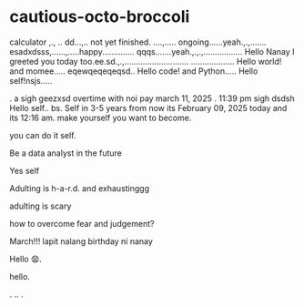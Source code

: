 # cautious-octo-broccoli
calculator ,.,
..
dd...,..
not yet finished. ....,.....
ongoing......yeah.,.,.......
esadxdsss,......,.....happy..............
qqqs.......yeah.,.,.,.................
Hello Nanay I greeted you today too.ee.sd.,.,............................
...................
Hello world! and momee.....
eqewqeqeqeqsd..
Hello code! and Python.....
Hello self!nsjs.....
 
.
a sigh geezxsd
overtime with noi pay march 11, 2025 . 11:39 pm sigh
dsdsh
Hello self..
bs.
Self in 3-5 years from now its February 09, 2025 today and its 12:16 am. make yourself you want to become.

you can do it self.

Be a data analyst in the future

Yes self

Adulting is h-a-r.d. and exhaustinggg

adulting is scary 

how to overcome fear and judgement?


March!!! lapit nalang birthday ni nanay

Hello 😧.

hello.

. .. .
<!-- This will be a calculator not yet finish and its ongoing. 


Ongoing calculator program

octo octo

hello

hellooo

Feb 19, 2025 health link, city hall, baranggay hall at 1 pm police station
.

go forward 
